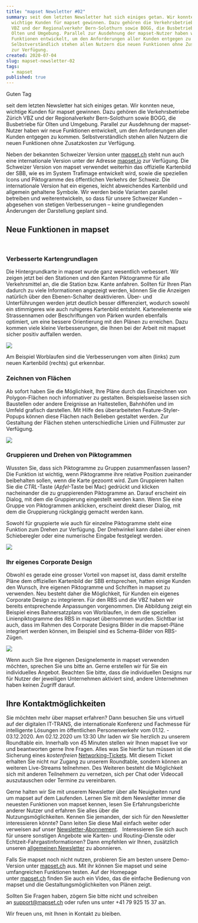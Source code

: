 ```yaml
---
title: "mapset Newsletter #02"
summary: seit dem letzten Newsletter hat sich einiges getan. Wir konnten neue,
  wichtige Kunden für mapset gewinnen. Dazu gehören die Verkehrsbetriebe Zürich
  VBZ und der Regionalverkehr Bern-Solothurn sowie BOGG, die Busbetriebe für
  Olten und Umgebung. Parallel zur Ausdehnung der mapset-Nutzer haben wir neue
  Funktionen entwickelt, um den Anforderungen aller Kunden entgegen zu kommen.
  Selbstverständlich stehen allen Nutzern die neuen Funktionen ohne Zusatzkosten
  zur Verfügung.
created: 2020-07-04
slug: mapset-newsletter-02
tags:
  - mapset
published: true
---
```



Guten Tag

seit dem letzten Newsletter hat sich einiges getan. Wir konnten neue, wichtige Kunden für mapset gewinnen. Dazu gehören die Verkehrsbetriebe Zürich VBZ und der Regionalverkehr Bern-Solothurn sowie BOGG, die Busbetriebe für Olten und Umgebung. Parallel zur Ausdehnung der mapset-Nutzer haben wir neue Funktionen entwickelt, um den Anforderungen aller Kunden entgegen zu kommen. Selbstverständlich stehen allen Nutzern die neuen Funktionen ohne Zusatzkosten zur Verfügung.

Neben der bekannten Schweizer Version unter [mapset.ch](https://mapset.ch/) steht nun auch eine internationale Version unter der Adresse [mapset.io](https://mapset.io/) zur Verfügung. Die Schweizer Version von mapset verwendet weiterhin das offizielle Kartenbild der SBB, wie es im System Trafimage entwickelt wird, sowie die speziellen Icons und Piktogramme des öffentlichen Verkehrs der Schweiz. Die internationale Version hat ein eigenes, leicht abweichendes Kartenbild und allgemein gehaltene Symbole. Wir werden beide Varianten parallel betreiben und weiterentwickeln, so dass für unsere Schweizer Kunden – abgesehen von stetigen Verbesserungen – keine grundlegenden Änderungen der Darstellung geplant sind.

## Neue Funktionen in mapset

 

### Verbesserte Kartengrundlagen

Die Hintergrundkarte in mapset wurde ganz wesentlich verbessert. Wir zeigen jetzt bei den Stationen und den Kanten Piktogramme für alle Verkehrsmittel an, die die Station bzw. Kante anfahren. Sollten für Ihren Plan dadurch zu viele Informationen angezeigt werden, können Sie die Anzeigen natürlich über den Ebenen-Schalter deaktivieren. Über- und Unterführungen werden jetzt deutlich besser differenziert, wodurch sowohl ein stimmigeres wie auch ruhigeres Kartenbild entsteht. Kartenelemente wie Strassennamen oder Beschriftungen von Pärken wurden ebenfalls optimiert, um eine bessere Orientierung mit den Plänen zu erreichen. Dazu kommen viele kleine Verbesserungen, die Ihnen bei der Arbeit mit mapset sicher positiv auffallen werden. 

![](/images/blog/mapset-newsletter-02/85af2841-40cf-45f5-93b4-55620a438bd4.png)

Am Beispiel Worblaufen sind die Verbesserungen vom alten (links) zum neuen Kartenbild (rechts) gut erkennbar.

### Zeichnen von Flächen

Ab sofort haben Sie die Möglichkeit, Ihre Pläne durch das Einzeichnen von Polygon-Flächen noch informativer zu gestalten. Beispielsweise lassen sich Baustellen oder andere Ereignisse an Haltestellen, Bahnhöfen und im Umfeld grafisch darstellen. Mit Hilfe des überarbeiteten Feature-Styler-Popups können diese Flächen nach Belieben gestaltet werden. Zur Gestaltung der Flächen stehen unterschiedliche Linien und Füllmuster zur Verfügung.

![](/images/blog/mapset-newsletter-02/a42f21db-adc0-46ef-8c73-81b3884bfed5-1-.png)

### Gruppieren und Drehen von Piktogrammen

Wussten Sie, dass sich Piktogramme zu Gruppen zusammenfassen lassen? Die Funktion ist wichtig, wenn Piktogramme ihre relative Position zueinander beibehalten sollen, wenn die Karte gezoomt wird. Zum Gruppieren halten Sie die *CTRL*-Taste (*Apfel*-Taste bei Mac) gedrückt und klicken nacheinander die zu gruppierenden Piktogramme an. Darauf erscheint ein Dialog, mit dem die Gruppierung eingestellt werden kann. Wenn Sie eine Gruppe von Piktogrammen anklicken, erscheint direkt dieser Dialog, mit dem die Gruppierung rückgängig gemacht werden kann.

Sowohl für gruppierte wie auch für einzelne Piktogramme steht eine Funktion zum Drehen zur Verfügung. Der Drehwinkel kann dabei über einen Schieberegler oder eine numerische Eingabe festgelegt werden.

![](/images/blog/mapset-newsletter-02/df1a369f-c589-4ca9-b6a7-c43d6223c097.jpg)

### Ihr eigenes Corporate Design

Obwohl es gerade eine grosser Vorteil von mapset ist, dass damit erstellte Pläne dem offiziellen Kartenbild der SBB entsprechen, hatten einige Kunden den Wunsch, ihre eigenen Piktogramme und Schriften in mapset zu verwenden. Neu besteht daher die Möglichkeit, für Kunden ein eigenes Corporate Design zu integrieren. Für den RBS und die VBZ haben wir bereits entsprechende Anpassungen vorgenommen. Die Abbildung zeigt ein Beispiel eines Bahnersatzplans von Worblaufen, in dem die speziellen Linienpiktogramme des RBS in mapset übernommen wurden. Sichtbar ist auch, dass im Rahmen des Corporate Designs Bilder in die mapset-Pläne integriert werden können, im Beispiel sind es Schema-Bilder von RBS-Zügen.

![](/images/blog/mapset-newsletter-02/592bf650-98ec-426a-9faa-6e143d004222.png)

Wenn auch Sie Ihre eigenen Designelemente in mapset verwenden möchten, sprechen Sie uns bitte an. Gerne erstellen wir für Sie ein individuelles Angebot. Beachten Sie bitte, dass die individuellen Designs nur für Nutzer der jeweiligen Unternehmen aktiviert sind, andere Unternehmen haben keinen Zugriff darauf.

## Ihre Kontaktmöglichkeiten 

Sie möchten mehr über mapset erfahren? Dann besuchen Sie uns virtuell auf der digitalen IT-TRANS, die internationale Konferenz und Fachmesse für intelligente Lösungen im öffentlichen Personenverkehr vom 01.12. - 03.12.2020. Am 02.12.2020 um 13:30 Uhr laden wir Sie herzlich zu unserem Roundtable ein. Innerhalb von 45 Minuten stellen wir Ihnen mapset live vor und beantworten gerne Ihre Fragen. Alles was Sie hierfür tun müssen ist die Sicherung eines *kostenfreien* [Networking-Tickets](https://www.it-trans.org/de/tickets/). Mit diesem Ticket erhalten Sie nicht nur Zugang zu unserem Roundtable, sondern können an weiteren Live-Streams teilnehmen. Des Weiteren besteht die Möglichkeit sich mit anderen Teilnehmern zu vernetzen, sich per Chat oder Videocall auszutauschen oder Termine zu vereinbaren. 

Gerne halten wir Sie mit unserem Newsletter über alle Neuigkeiten rund um mapset auf dem Laufenden. Lernen Sie mit dem Newsletter immer die neuesten Funktionen von mapset kennen, lesen Sie Erfahrungsberichte anderer Nutzer und erfahren Sie alles über die Nutzungsmöglichkeiten. Kennen Sie jemanden, der sich für den Newsletter interessieren könnte? Dann leiten Sie diese Mail einfach weiter oder verweisen auf unser [Newsletter-Abonnement](https://geops.sh/mapset).
 
Interessieren Sie sich auch für unsere sonstigen Angebote wie Karten- und Routing-Dienste oder Echtzeit-Fahrgastinformationen? Dann empfehlen wir Ihnen, zusätzlich unseren [allgemeinen Newsletter](http://geops.sh/geopsnews) zu abonnieren.

Falls Sie mapset noch nicht nutzen, probieren Sie am besten unsere Demo-Version unter [mapset.ch](https://editor.mapset.ch/) aus. Mit ihr können Sie mapset und seine umfangreichen Funktionen testen. Auf der Homepage unter [mapset.ch](https://mapset.ch/) finden Sie auch ein Video, das die einfache Bedienung von mapset und die Gestaltungsmöglichkeiten von Plänen zeigt.

Sollten Sie Fragen haben, zögern Sie bitte nicht und schreiben an [support@mapset.ch](mailto:support@mapset.ch) oder rufen uns unter +41 79 925 15 37 an.

Wir freuen uns, mit Ihnen in Kontakt zu bleiben.